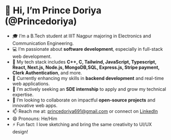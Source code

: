 # 👋 Hi, I’m Prince Doriya (@Princedoriya)

- 🎓 I’m a B.Tech student at IIIT Nagpur majoring in Electronics and Communication Engineering.
- 💻 I’m passionate about **software development**, especially in full-stack web development.
- 🔧 My tech stack includes **C++, C, Tailwind, JavaScript, Typescript, React, Next.js, Node.js, MongoDB,SQL, Express.js, Stripe payment, Clerk Authentication**, and more.
- 🌱 Currently enhancing my skills in **backend development** and real-time web applications.
- 🚀 I’m actively seeking an **SDE internship** to apply and grow my technical expertise.
- 🤝 I’m looking to collaborate on impactful **open-source projects** and innovative web apps.
- 📫 Reach me at: princedoriya691@gmail.com or connect on [LinkedIn](https://www.linkedin.com/in/prince-doriya-664990320)
- 😄 Pronouns: He/Him
- ⚡ Fun fact: I love sketching and bring the same creativity to UI/UX design!

<!---
Princedoriya/Princedoriya is a ✨ special ✨ repository because its `README.md` (this file) appears on your GitHub profile.
You can click the Preview link to take a look at your changes.
--->
